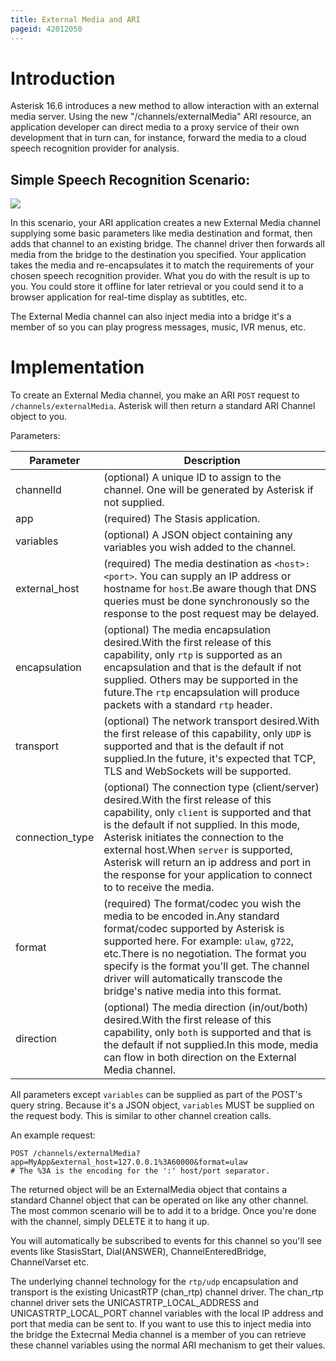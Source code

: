 ```yaml
---
title: External Media and ARI
pageid: 42012050
---
```


Introduction
============

Asterisk 16.6 introduces a new method to allow interaction with an external media server.  Using the new "/channels/externalMedia" ARI resource, an application developer can direct media to a proxy service of their own development that in turn can, for instance, forward the media to a cloud speech recognition provider for analysis. 

Simple Speech Recognition Scenario:
-----------------------------------

![](Simple-Scenario.png)



In this scenario, your ARI application creates a new External Media channel supplying some basic parameters like media destination and format, then adds that channel to an existing bridge.  The channel driver then forwards all media from the bridge to the destination you specified.  Your application takes the media and re-encapsulates it to match the requirements of your chosen speech recognition provider.  What you do with the result is up to you.  You could store it offline for later retrieval or you could send it to a browser application for real-time display as subtitles, etc.

The External Media channel can also inject media into a bridge it's a member of so you can play progress messages, music, IVR menus, etc.

Implementation
==============

To create an External Media channel, you make an ARI `POST` request to `/channels/externalMedia`.  Asterisk will then return a standard ARI Channel object to you.

Parameters:



| Parameter | Description |
| --- | --- |
| channelId | (optional) A unique ID to assign to the channel. One will be generated by Asterisk if not supplied. |
| app | (required) The Stasis application. |
| variables | (optional) A JSON object containing any variables you wish added to the channel. |
| external_host | (required) The media destination as `<host>:<port>`. You can supply an IP address or hostname for `host`.Be aware though that DNS queries must be done synchronously so the response to the post request may be delayed. |
| encapsulation | (optional) The media encapsulation desired.With the first release of this capability, only `rtp` is supported as an encapsulation and that is the default if not supplied. Others may be supported in the future.The `rtp` encapsulation will produce packets with a standard `rtp` header. |
| transport | (optional) The network transport desired.With the first release of this capability, only `UDP` is supported and that is the default if not supplied.In the future, it's expected that TCP, TLS and WebSockets will be supported. |
| connection_type | (optional) The connection type (client/server) desired.With the first release of this capability, only `client` is supported and that is the default if not supplied. In this mode, Asterisk initiates the connection to the external host.When `server` is supported, Asterisk will return an ip address and port in the response for your application to connect to to receive the media. |
| format | (required) The format/codec you wish the media to be encoded in.Any standard format/codec supported by Asterisk is supported here. For example: `ulaw`, `g722`, etc.There is no negotiation. The format you specify is the format you'll get. The channel driver will automatically transcode the bridge's native media into this format. |
| direction | (optional) The media direction (in/out/both) desired.With the first release of this capability, only `both` is supported and that is the default if not supplied.In this mode, media can flow in both direction on the External Media channel. |

All parameters except `variables` can be supplied as part of the POST's query string.  Because it's a JSON object, `variables` MUST be supplied on the request body.  This is similar to other channel creation calls.

An example request:

```
POST /channels/externalMedia?app=MyApp&external_host=127.0.0.1%3A60000&format=ulaw
# The %3A is the encoding for the ':' host/port separator.

```

The returned object will be an ExternalMedia object that contains a standard Channel object that can be operated on like any other channel.  The most common scenario will be to add it to a bridge.  Once you're done with the channel, simply DELETE it to hang it up.

You will automatically be subscribed to events for this channel so you'll see events like StasisStart, Dial(ANSWER), ChannelEnteredBridge, ChannelVarset etc.

The underlying channel technology for the `rtp/udp` encapsulation and transport is the existing UnicastRTP (chan_rtp) channel driver. The chan_rtp channel driver sets the UNICASTRTP_LOCAL_ADDRESS and UNICASTRTP_LOCAL_PORT channel variables with the local IP address and port that media can be sent to. If you want to use this to inject media into the bridge the Extecrnal Media channel is a member of you can retrieve these channel variables using the normal ARI mechanism to get their values.





